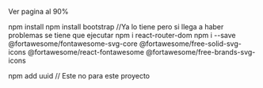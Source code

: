 
Ver pagina al 90%

npm install
npm install bootstrap //Ya lo tiene pero si llega a haber problemas se tiene que ejecutar
npm i react-router-dom
npm i --save @fortawesome/fontawesome-svg-core  @fortawesome/free-solid-svg-icons @fortawesome/react-fontawesome @fortawesome/free-brands-svg-icons

npm add uuid // Este no para este proyecto

